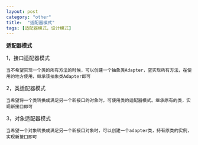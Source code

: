 ```yaml
---
layout: post
category: "other"
title:  "适配器模式"
tags: [适配器模式，设计模式]
---
```

**适配器模式**

1，接口适配器模式
	
	当不希望实现一个类的所有方法的时候，可以创建一个抽象类Adapter，空实现所有方法，在使用的地方使用，继承该抽象类Adapter即可

2，类适配器模式

	当希望将一个类转换成满足另一个新接口的对象时，可使用类的适配器模式。继承原有的类，实现新接口即可

3，对象适配器模式

	当希望一个对象转换成满足另一个新接口对象时，可以创建一个adapter类，持有原类的实例，实现新接口即可